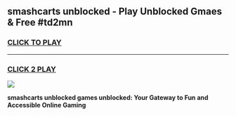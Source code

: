 
## smashcarts unblocked - Play Unblocked Gmaes & Free #td2mn
<h3>
<a href="https://news.freeplayer.one?title=smashcarts_unblocked&ref=24F">CLICK TO PLAY</a></h3>
<hr>

<h3>
<a href="https://news.freeplayer.one?title=smashcarts_unblocked&ref=24F">CLICK 2 PLAY</a>
  
</h3>

<a href="https://news.freeplayer.one?title=smashcarts_unblocked&ref=24F/"><img src="https://clearcache.store/games.png"></a>


**smashcarts unblocked games unblocked: Your Gateway to Fun and Accessible Online Gaming**
